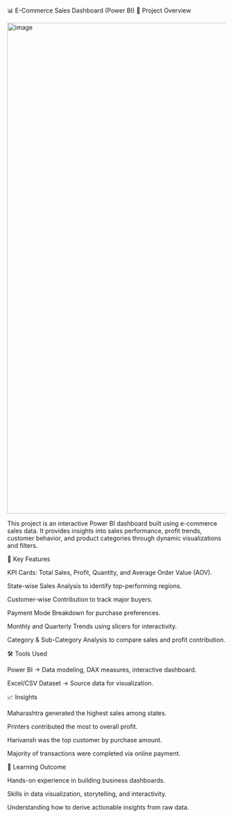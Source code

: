 📊 E-Commerce Sales Dashboard (Power BI)
📌 Project Overview


<img width="1984" height="1131" alt="image" src="https://github.com/user-attachments/assets/db13d8e4-d54a-4a54-9ced-e43dbadbc765" />


This project is an interactive Power BI dashboard built using e-commerce sales data.
It provides insights into sales performance, profit trends, customer behavior, and product categories through dynamic visualizations and filters.

🚀 Key Features

KPI Cards: Total Sales, Profit, Quantity, and Average Order Value (AOV).

State-wise Sales Analysis to identify top-performing regions.

Customer-wise Contribution to track major buyers.

Payment Mode Breakdown for purchase preferences.

Monthly and Quarterly Trends using slicers for interactivity.

Category & Sub-Category Analysis to compare sales and profit contribution.

🛠 Tools Used

Power BI → Data modeling, DAX measures, interactive dashboard.

Excel/CSV Dataset → Source data for visualization.

📈 Insights

Maharashtra generated the highest sales among states.

Printers contributed the most to overall profit.

Harivansh was the top customer by purchase amount.

Majority of transactions were completed via online payment.

🎯 Learning Outcome

Hands-on experience in building business dashboards.

Skills in data visualization, storytelling, and interactivity.

Understanding how to derive actionable insights from raw data.
